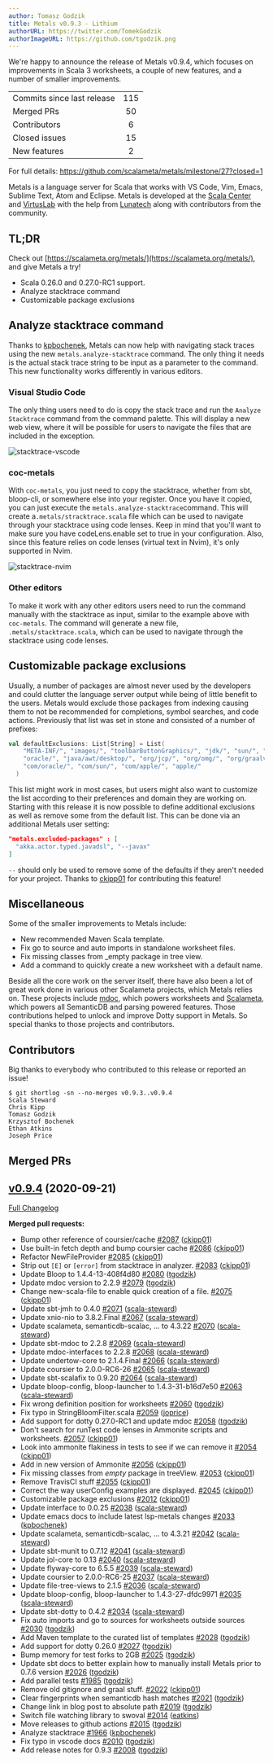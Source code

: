 ```yaml
---
author: Tomasz Godzik
title: Metals v0.9.3 - Lithium
authorURL: https://twitter.com/TomekGodzik
authorImageURL: https://github.com/tgodzik.png
---
```


We're happy to announce the release of Metals v0.9.4, which focuses on
improvements in Scala 3 worksheets, a couple of new features, and a number of
smaller improvements.

<table>
<tbody>
  <tr>
    <td>Commits since last release</td>
    <td align="center">115</td>
  </tr>
  <tr>
    <td>Merged PRs</td>
    <td align="center">50</td>
  </tr>
    <tr>
    <td>Contributors</td>
    <td align="center">6</td>
  </tr>
  <tr>
    <td>Closed issues</td>
    <td align="center">15</td>
  </tr>
  <tr>
    <td>New features</td>
    <td align="center">2</td>
  </tr>
</tbody>
</table>

For full details: https://github.com/scalameta/metals/milestone/27?closed=1

Metals is a language server for Scala that works with VS Code, Vim, Emacs,
Sublime Text, Atom and Eclipse. Metals is developed at the
[Scala Center](https://scala.epfl.ch/) and [VirtusLab](https://virtuslab.com)
with the help from [Lunatech](https://lunatech.com) along with contributors from
the community.

## TL;DR

Check out [https://scalameta.org/metals/](https://scalameta.org/metals/), and
give Metals a try!

- Scala 0.26.0 and 0.27.0-RC1 support.
- Analyze stacktrace command
- Customizable package exclusions

## Analyze stacktrace command

Thanks to [kpbochenek](https://github.com/kpbochenek), Metals can now help with
navigating stack traces using the new `metals.analyze-stacktrace` command. The
only thing it needs is the actual stack trace string to be input as a parameter
to the command. This new functionality works differently in various editors.

### Visual Studio Code

The only thing users need to do is copy the stack trace and run the
`Analyze Stacktrace` command from the command palette. This will display a new
web view, where it will be possible for users to navigate the files that are
included in the exception.

![stacktrace-vscode](https://i.imgur.com/WBU4hvT.gif)

### coc-metals

With `coc-metals`, you just need to copy the stacktrace, whether from sbt,
bloop-cli, or somewhere else into your register. Once you have it copied, you
can just execute the `metals.analyze-stacktrace`command. This will create
a`.metals/stracktrace.scala` file which can be used to navigate through your
stacktrace using code lenses. Keep in mind that you'll want to make sure you
have codeLens.enable set to true in your configuration. Also, since this feature
relies on code lenses (virtual text in Nvim), it's only supported in Nvim.

![stacktrace-nvim](https://camo.githubusercontent.com/54a9cb68547532b2ff16cb6f95fdd8268d806b41/68747470733a2f2f692e696d6775722e636f6d2f74516a694147322e676966)

### Other editors

To make it work with any other editors users need to run the command manually
with the stacktrace as input, similar to the example above with `coc-metals`.
The command will generate a new file, `.metals/stacktrace.scala`, which can be
used to navigate through the stacktrace using code lenses.

## Customizable package exclusions

Usually, a number of packages are almost never used by the developers and could
clutter the language server output while being of little benefit to the users.
Metals would exclude those packages from indexing causing them to not be
recommended for completions, symbol searches, and code actions. Previously that
list was set in stone and consisted of a number of prefixes:

```scala
val defaultExclusions: List[String] = List(
    "META-INF/", "images/", "toolbarButtonGraphics/", "jdk/", "sun/", "javax/",
    "oracle/", "java/awt/desktop/", "org/jcp/", "org/omg/", "org/graalvm/",
    "com/oracle/", "com/sun/", "com/apple/", "apple/"
  )
```

This list might work in most cases, but users might also want to customize the
list according to their preferences and domain they are working on. Starting
with this release it is now possible to define additional exclusions as well as
remove some from the default list. This can be done via an additional Metals
user setting:

```json
"metals.excluded-packages" : [
  "akka.actor.typed.javadsl", "--javax"
]
```

`--` should only be used to remove some of the defaults if they aren't needed
for your project. Thanks to [ckipp01](https://github.com/ckipp01) for
contributing this feature!

## Miscellaneous

Some of the smaller improvements to Metals include:

- New recommended Maven Scala template.
- Fix go to source and auto imports in standalone worksheet files.
- Fix missing classes from \_empty package in tree view.
- Add a command to quickly create a new worksheet with a default name.

Beside all the core work on the server itself, there have also been a lot of
great work done in various other Scalameta projects, which Metals relies on.
These projects include [mdoc](http://github.com/scalameta/mdoc), which powers
worksheets and [Scalameta](http://github.com/scalameta/scalameta), which powers
all SemanticDB and parsing powered features. Those contributions helped to
unlock and improve Dotty support in Metals. So special thanks to those projects
and contributors.

## Contributors

Big thanks to everybody who contributed to this release or reported an issue!

```
$ git shortlog -sn --no-merges v0.9.3..v0.9.4
Scala Steward
Chris Kipp
Tomasz Godzik
Krzysztof Bochenek
Ethan Atkins
Joseph Price
```

## Merged PRs

## [v0.9.4](https://github.com/scalameta/metals/tree/v0.9.4) (2020-09-21)

[Full Changelog](https://github.com/scalameta/metals/compare/v0.9.3...v0.9.4)

**Merged pull requests:**

- Bump other reference of coursier/cache
  [\#2087](https://github.com/scalameta/metals/pull/2087)
  ([ckipp01](https://github.com/ckipp01))
- Use built-in fetch depth and bump coursier cache
  [\#2086](https://github.com/scalameta/metals/pull/2086)
  ([ckipp01](https://github.com/ckipp01))
- Refactor NewFileProvider
  [\#2085](https://github.com/scalameta/metals/pull/2085)
  ([ckipp01](https://github.com/ckipp01))
- Strip out `[E]` or `[error]` from stacktrace in analyzer.
  [\#2083](https://github.com/scalameta/metals/pull/2083)
  ([ckipp01](https://github.com/ckipp01))
- Update Bloop to 1.4.4-13-408f4d80
  [\#2080](https://github.com/scalameta/metals/pull/2080)
  ([tgodzik](https://github.com/tgodzik))
- Update mdoc version to 2.2.9
  [\#2079](https://github.com/scalameta/metals/pull/2079)
  ([tgodzik](https://github.com/tgodzik))
- Change new-scala-file to enable quick creation of a file.
  [\#2075](https://github.com/scalameta/metals/pull/2075)
  ([ckipp01](https://github.com/ckipp01))
- Update sbt-jmh to 0.4.0
  [\#2071](https://github.com/scalameta/metals/pull/2071)
  ([scala-steward](https://github.com/scala-steward))
- Update xnio-nio to 3.8.2.Final
  [\#2067](https://github.com/scalameta/metals/pull/2067)
  ([scala-steward](https://github.com/scala-steward))
- Update scalameta, semanticdb-scalac, ... to 4.3.22
  [\#2070](https://github.com/scalameta/metals/pull/2070)
  ([scala-steward](https://github.com/scala-steward))
- Update sbt-mdoc to 2.2.8
  [\#2069](https://github.com/scalameta/metals/pull/2069)
  ([scala-steward](https://github.com/scala-steward))
- Update mdoc-interfaces to 2.2.8
  [\#2068](https://github.com/scalameta/metals/pull/2068)
  ([scala-steward](https://github.com/scala-steward))
- Update undertow-core to 2.1.4.Final
  [\#2066](https://github.com/scalameta/metals/pull/2066)
  ([scala-steward](https://github.com/scala-steward))
- Update coursier to 2.0.0-RC6-26
  [\#2065](https://github.com/scalameta/metals/pull/2065)
  ([scala-steward](https://github.com/scala-steward))
- Update sbt-scalafix to 0.9.20
  [\#2064](https://github.com/scalameta/metals/pull/2064)
  ([scala-steward](https://github.com/scala-steward))
- Update bloop-config, bloop-launcher to 1.4.3-31-b16d7e50
  [\#2063](https://github.com/scalameta/metals/pull/2063)
  ([scala-steward](https://github.com/scala-steward))
- Fix wrong definition position for worksheets
  [\#2060](https://github.com/scalameta/metals/pull/2060)
  ([tgodzik](https://github.com/tgodzik))
- Fix typo in StringBloomFilter.scala
  [\#2059](https://github.com/scalameta/metals/pull/2059)
  ([joprice](https://github.com/joprice))
- Add support for dotty 0.27.0-RC1 and update mdoc
  [\#2058](https://github.com/scalameta/metals/pull/2058)
  ([tgodzik](https://github.com/tgodzik))
- Don't search for runTest code lenses in Ammonite scripts and worksheets.
  [\#2057](https://github.com/scalameta/metals/pull/2057)
  ([ckipp01](https://github.com/ckipp01))
- Look into ammonite flakiness in tests to see if we can remove it
  [\#2054](https://github.com/scalameta/metals/pull/2054)
  ([ckipp01](https://github.com/ckipp01))
- Add in new version of Ammonite
  [\#2056](https://github.com/scalameta/metals/pull/2056)
  ([ckipp01](https://github.com/ckipp01))
- Fix missing classes from _empty_ package in treeView.
  [\#2053](https://github.com/scalameta/metals/pull/2053)
  ([ckipp01](https://github.com/ckipp01))
- Remove TravisCI stuff [\#2055](https://github.com/scalameta/metals/pull/2055)
  ([ckipp01](https://github.com/ckipp01))
- Correct the way userConfig examples are displayed.
  [\#2045](https://github.com/scalameta/metals/pull/2045)
  ([ckipp01](https://github.com/ckipp01))
- Customizable package exclusions
  [\#2012](https://github.com/scalameta/metals/pull/2012)
  ([ckipp01](https://github.com/ckipp01))
- Update interface to 0.0.25
  [\#2038](https://github.com/scalameta/metals/pull/2038)
  ([scala-steward](https://github.com/scala-steward))
- Update emacs docs to include latest lsp-metals changes
  [\#2033](https://github.com/scalameta/metals/pull/2033)
  ([kpbochenek](https://github.com/kpbochenek))
- Update scalameta, semanticdb-scalac, ... to 4.3.21
  [\#2042](https://github.com/scalameta/metals/pull/2042)
  ([scala-steward](https://github.com/scala-steward))
- Update sbt-munit to 0.7.12
  [\#2041](https://github.com/scalameta/metals/pull/2041)
  ([scala-steward](https://github.com/scala-steward))
- Update jol-core to 0.13
  [\#2040](https://github.com/scalameta/metals/pull/2040)
  ([scala-steward](https://github.com/scala-steward))
- Update flyway-core to 6.5.5
  [\#2039](https://github.com/scalameta/metals/pull/2039)
  ([scala-steward](https://github.com/scala-steward))
- Update coursier to 2.0.0-RC6-25
  [\#2037](https://github.com/scalameta/metals/pull/2037)
  ([scala-steward](https://github.com/scala-steward))
- Update file-tree-views to 2.1.5
  [\#2036](https://github.com/scalameta/metals/pull/2036)
  ([scala-steward](https://github.com/scala-steward))
- Update bloop-config, bloop-launcher to 1.4.3-27-dfdc9971
  [\#2035](https://github.com/scalameta/metals/pull/2035)
  ([scala-steward](https://github.com/scala-steward))
- Update sbt-dotty to 0.4.2
  [\#2034](https://github.com/scalameta/metals/pull/2034)
  ([scala-steward](https://github.com/scala-steward))
- Fix auto imports and go to sources for worksheets outside sources
  [\#2030](https://github.com/scalameta/metals/pull/2030)
  ([tgodzik](https://github.com/tgodzik))
- Add Maven template to the curated list of templates
  [\#2028](https://github.com/scalameta/metals/pull/2028)
  ([tgodzik](https://github.com/tgodzik))
- Add support for dotty 0.26.0
  [\#2027](https://github.com/scalameta/metals/pull/2027)
  ([tgodzik](https://github.com/tgodzik))
- Bump memory for test forks to 2GB
  [\#2025](https://github.com/scalameta/metals/pull/2025)
  ([tgodzik](https://github.com/tgodzik))
- Update sbt docs to better explain how to manually install Metals prior to
  0.7.6 version [\#2026](https://github.com/scalameta/metals/pull/2026)
  ([tgodzik](https://github.com/tgodzik))
- Add parallel tests [\#1985](https://github.com/scalameta/metals/pull/1985)
  ([tgodzik](https://github.com/tgodzik))
- Remove old gitignore and graal stuff.
  [\#2022](https://github.com/scalameta/metals/pull/2022)
  ([ckipp01](https://github.com/ckipp01))
- Clear fingerprints when semanticdb hash matches
  [\#2021](https://github.com/scalameta/metals/pull/2021)
  ([tgodzik](https://github.com/tgodzik))
- Change link in blog post to absolute path
  [\#2019](https://github.com/scalameta/metals/pull/2019)
  ([tgodzik](https://github.com/tgodzik))
- Switch file watching library to swoval
  [\#2014](https://github.com/scalameta/metals/pull/2014)
  ([eatkins](https://github.com/eatkins))
- Move releases to github actions
  [\#2015](https://github.com/scalameta/metals/pull/2015)
  ([tgodzik](https://github.com/tgodzik))
- Analyze stacktrace [\#1966](https://github.com/scalameta/metals/pull/1966)
  ([kpbochenek](https://github.com/kpbochenek))
- Fix typo in vscode docs
  [\#2010](https://github.com/scalameta/metals/pull/2010)
  ([tgodzik](https://github.com/tgodzik))
- Add release notes for 0.9.3
  [\#2008](https://github.com/scalameta/metals/pull/2008)
  ([tgodzik](https://github.com/tgodzik))
